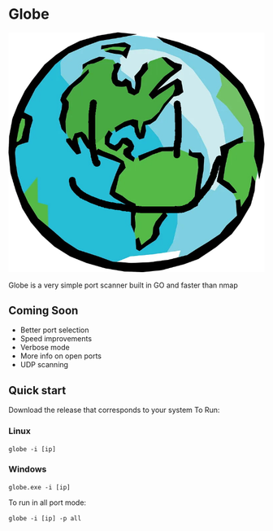 # Globe
![globe](/images/globe.jpg?raw=true "globe")

Globe is a very simple port scanner built in GO and faster than nmap

## Coming Soon
- Better port selection
- Speed improvements
- Verbose mode
- More info on open ports
- UDP scanning

## Quick start
Download the release that corresponds to your system
To Run:
### Linux
```
globe -i [ip]
```

### Windows
```
globe.exe -i [ip]
```

To run in all port mode:
```
globe -i [ip] -p all
```
